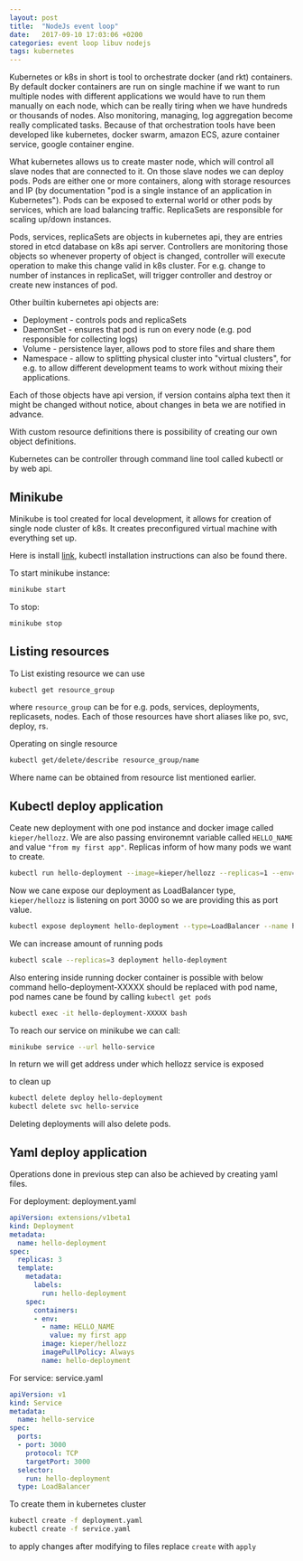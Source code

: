```yaml
---
layout: post
title:  "NodeJs event loop"
date:   2017-09-10 17:03:06 +0200
categories: event loop libuv nodejs
tags: kubernetes
---
```


Kubernetes or k8s in short is tool to orchestrate docker (and rkt) containers. By default docker containers are run on single machine if we want to run multiple nodes with different applications we would have to run them manually on each node, which can be really tiring when we have hundreds or thousands of nodes. Also monitoring, managing, log aggregation become really complicated tasks. Because of that orchestration tools have been developed like kubernetes, docker swarm, amazon ECS, azure container service, google container engine.  

What kubernetes allows us to create master node, which will control all slave nodes that are connected to it. On those slave nodes we can deploy pods. Pods are either one or more containers, along with storage resources and IP (by documentation "pod is a single instance of an application in Kubernetes"). Pods can be exposed to external world or other pods by services, which are load balancing traffic. ReplicaSets are responsible for scaling up/down instances. 

Pods, services, replicaSets are objects in kubernetes api, they are entries stored in etcd database on k8s api server. Controllers are monitoring those objects so whenever property of object is changed, controller will execute operation to make this change valid in k8s cluster. For e.g. change to number of instances in replicaSet, will trigger controller and destroy or create new instances of pod.

Other builtin kubernetes api objects are:
- Deployment - controls pods and replicaSets
- DaemonSet - ensures that pod is run on every node (e.g. pod responsible for collecting logs)
- Volume - persistence layer, allows pod to store files and share them
- Namespace - allow to splitting physical cluster into "virtual clusters", for e.g. to allow different development teams to work without mixing their applications.

Each of those objects have api version, if version contains alpha text then it might be changed without notice, about changes in beta we are notified in advance.

With custom resource definitions there is possibility of creating our own object definitions.

Kubernetes can be controller through command line tool called kubectl or by web api. 

## Minikube
Minikube is tool created for local development, it allows for creation of single node cluster of k8s. It creates preconfigured virtual machine with everything set up.

Here is install [link](https://kubernetes.io/docs/tasks/tools/install-minikube/), kubectl installation instructions can also be found there.

To start minikube instance:
```bash
minikube start
```

To stop:
```bash
minikube stop
```

## Listing resources

To List existing resource we can use
```bash
kubectl get resource_group
```

where ```resource_group``` can be for e.g. pods, services, deployments, replicasets, nodes.
Each of those resources have short aliases like po, svc, deploy, rs.

Operating on single resource
```bash
kubectl get/delete/describe resource_group/name
```

Where name can be obtained from resource list mentioned earlier.

## Kubectl deploy application

Ceate new deployment with one pod instance and docker image called ```kieper/hellozz```.
We are also passing environemnt variable called ```HELLO_NAME``` and value ```"from my first app"```.
Replicas inform of how many pods we want to create.

```bash
kubectl run hello-deployment --image=kieper/hellozz --replicas=1 --env="HELLO_NAME=from my first app" 
```

Now we cane expose our deployment as LoadBalancer type, ```kieper/hellozz``` is listening on port 3000
so we are providing this as port value. 
```bash
kubectl expose deployment hello-deployment --type=LoadBalancer --name hello-service --port=3000
```

We can increase amount of running pods
```bash
kubectl scale --replicas=3 deployment hello-deployment
```

Also entering inside running docker container is possible with below command
hello-deployment-XXXXX should be replaced with pod name, pod names cane be found by calling ```kubectl get pods```

```bash
kubectl exec -it hello-deployment-XXXXX bash
```

To reach our service on minikube we can call:
```bash
minikube service --url hello-service
```

In return we will get address under which hellozz service is exposed

to clean up
```bash
kubectl delete deploy hello-deployment
kubectl delete svc hello-service
```

Deleting deployments will also delete pods.

## Yaml deploy application

Operations done in previous step can also be achieved by creating yaml files.

For deployment: deployment.yaml
```yaml
apiVersion: extensions/v1beta1
kind: Deployment
metadata:
  name: hello-deployment
spec:
  replicas: 3
  template:
    metadata:
      labels:
        run: hello-deployment
    spec:
      containers:
      - env:
        - name: HELLO_NAME
          value: my first app
        image: kieper/hellozz
        imagePullPolicy: Always
        name: hello-deployment
```

For service: service.yaml
```yaml
apiVersion: v1
kind: Service
metadata:
  name: hello-service
spec:
  ports:
  - port: 3000
    protocol: TCP
    targetPort: 3000
  selector:
    run: hello-deployment
  type: LoadBalancer
```

To create them in kubernetes cluster
```bash
kubectl create -f deployment.yaml
kubectl create -f service.yaml
```

to apply changes after modifying to files replace ```create``` with ```apply```
